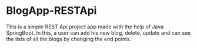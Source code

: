 # BlogApp-RESTApi

This is a simple REST Api project app made with the help of Java SpringBoot. In this, a user can add his new blog, delete, update and can see the lists of all the blogs by changing the end points.

